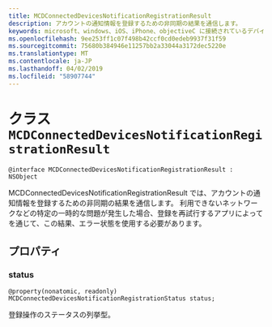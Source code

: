 ```yaml
---
title: MCDConnectedDevicesNotificationRegistrationResult
description: アカウントの通知情報を登録するための非同期の結果を通信します。
keywords: microsoft、windows、iOS、iPhone、objectiveC に接続されているデバイス、プロジェクトのローマ
ms.openlocfilehash: 9ee253ff1c07f498b42ccf0cd0edeb9937f31f59
ms.sourcegitcommit: 75680b384946e11257bb2a33044a3172dec5220e
ms.translationtype: MT
ms.contentlocale: ja-JP
ms.lasthandoff: 04/02/2019
ms.locfileid: "58907744"
---
```

# <a name="class-mcdconnecteddevicesnotificationregistrationresult"></a>クラス `MCDConnectedDevicesNotificationRegistrationResult` 

```
@interface MCDConnectedDevicesNotificationRegistrationResult : NSObject
```  
MCDConnectedDevicesNotificationRegistrationResult では、アカウントの通知情報を登録するための非同期の結果を通信します。 利用できないネットワークなどの特定の一時的な問題が発生した場合、登録を再試行するアプリによってを通じて、この結果、エラー状態を使用する必要があります。

## <a name="properties"></a>プロパティ

### <a name="status"></a>status

`@property(nonatomic, readonly) MCDConnectedDevicesNotificationRegistrationStatus status;`

登録操作のステータスの列挙型。